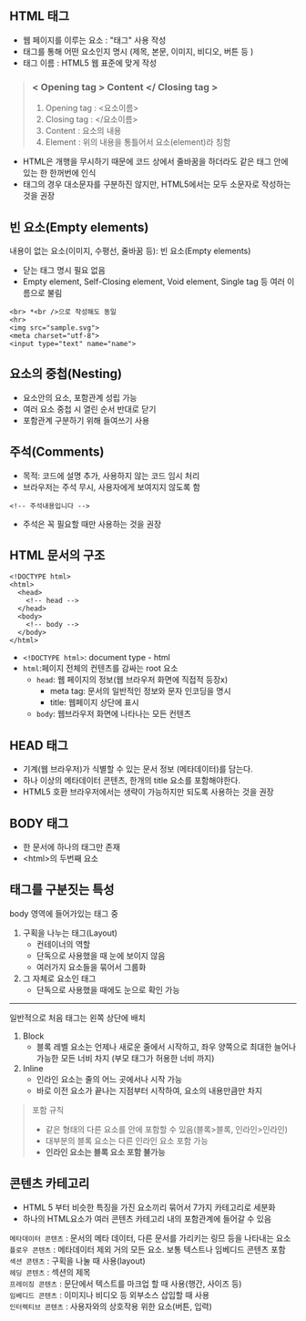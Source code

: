 ## HTML 태그
- 웹 페이지를 이루는 요소 : "태그" 사용 작성
- 태그를 통해 어떤 요소인지 명시 (제목, 본문, 이미지, 비디오, 버튼 등 )
- 태그 이름 : HTML5 웹 표준에 맞게 작성
> ### < Opening tag > Content </ Closing tag >
> 1. Opening tag : <요소이름>
> 2. Closing tag : </요소이름>
> 3. Content : 요소의 내용
> 4. Element : 위의 내용을 통틀어서 요소(element)라 칭함
- HTML은 개행을 무시하기 때문에 코드 상에서 줄바꿈을 하더라도 같은 태그 안에 있는 한 한꺼번에 인식 
- 태그의 경우 대소문자를 구분하진 않지만, HTML5에서는 모두 소문자로 작성하는 것을 권장

## 빈 요소(Empty elements)
내용이 없는 요소(이미지, 수평선, 줄바꿈 등): 빈 요소(Empty elements)
- 닫는 태그 명시 필요 없음
- Empty element, Self-Closing element, Void element, Single tag 등 여러 이름으로 불림
```
<br> *<br />으로 작성해도 동일
<hr>
<img src="sample.svg">
<meta charset="utf-8">
<input type="text" name="name">
```

## 요소의 중첩(Nesting)
- 요소안의 요소, 포함관계 성립 가능 
- 여러 요소 중첩 시 열린 순서 반대로 닫기
- 포함관계 구분하기 위해 들여쓰기 사용 

## 주석(Comments)
- 목적: 코드에 설명 추가, 사용하지 않는 코드 임시 처리 
- 브라우저는 주석 무시, 사용자에게 보여지지 않도록 함
```
<!-- 주석내용입니다 -->
```
- 주석은 꼭 필요할 때만 사용하는 것을 권장

## HTML 문서의 구조
```
<!DOCTYPE html>
<html>
  <head>
    <!-- head -->
  </head>
  <body>
    <!-- body -->
  </body>
</html>
```
- `<!DOCTYPE html>`: document type - html
- `html`:페이지 전체의 컨텐츠를 감싸는 root 요소
  - `head`: 웹 페이지의 정보(웹 브라우저 화면에 직접적 등장x)
    - meta tag: 문서의 일반적인 정보와 문자 인코딩을 명시 
    - title: 웹페이지 상단에 표시
  - `body`: 웹브라우저 화면에 나타나는 모든 컨텐츠   

## HEAD 태그
- 기계(웹 브라우저)가 식별할 수 있는 문서 정보 (메타데이터)를 담는다.
- 하나 이상의 메타데이터 콘텐츠, 한개의 title 요소를 포함해야한다.
- HTML5 호환 브라우저에서는 생략이 가능하지만 되도록 사용하는 것을 권장
  
## BODY 태그
- 한 문서에 하나의 태그만 존재
- \<html>의 두번째 요소

## 태그를 구분짓는 특성
body 영역에 들어가있는 태그 중
1. 구획을 나누는 태그(Layout)
   - 컨테이너의 역할
   - 단독으로 사용했을 때 눈에 보이지 않음
   - 여러가지 요소들을 묶어서 그룹화
2. 그 자체로 요소인 태그
   - 단독으로 사용했을 때에도 눈으로 확인 가능
<hr/>
일반적으로 처음 태그는 왼쪽 상단에 배치

1. Block
   - 블록 레벨 요소는 언제나 새로운 줄에서 시작하고, 좌우 양쪽으로 최대한 늘어나 가능한 모든 너비 차지 (부모 태그가 허용한 너비 까지)
2. Inline
   - 인라인 요소는 줄의 어느 곳에서나 시작 가능
   - 바로 이전 요소가 끝나는 지점부터 시작하여, 요소의 내용만큼만 차지
  

> 포함 규칙
> - 같은 형태의 다른 요소를 안에 포함할 수 있음(블록>블록, 인라인>인라인)
> - 대부분의 블록 요소는 다른 인라인 요소 포함 가능
> - **인라인 요소는 블록 요소 포함 불가능**

## 콘텐츠 카테고리
- HTML 5 부터 비슷한 특징을 가진 요소끼리 묶어서 7가지 카테고리로 세분화
- 하나의 HTML요소가 여러 콘텐츠 카테고리 내의 포함관계에 들어갈 수 있음
  
`메타데이터 콘텐츠` : 문서의 메타 데이터, 다른 문서를 가리키는 링므 등을 나타내는 요소 <br />
`플로우 콘텐츠` : 메타데이터 제외 거의 모든 요소. 보통 텍스트나 임베디드 콘텐츠 포함<br />
`섹션 콘텐츠` : 구획을 나눌 때 사용(layout)<br />
`헤딩 콘텐츠` : 섹션의 제목<br />
`프레이징 콘텐츠` :  문단에서 텍스트를 마크업 할 때 사용(행간, 사이즈 등)<br />
`임베디드 콘텐츠` :  이미지나 비디오 등 외부소스 삽입할 때 사용<br />
`인터렉티브 콘텐츠` :  사용자와의 상호작용 위한 요소(버튼, 입력)<br />
